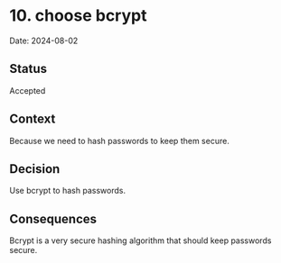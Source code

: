 # 10. choose bcrypt

Date: 2024-08-02

## Status

Accepted

## Context

Because we need to hash passwords to keep them secure.

## Decision

Use bcrypt to hash passwords. 

## Consequences

Bcrypt is a very secure hashing algorithm that should keep passwords secure.
